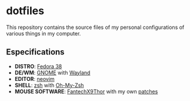 # dotfiles

This repository contains the source files of my personal configurations of various things in my computer.

## Especifications
- **DISTRO**: [Fedora 38](https://www.fedoraproject.org/)
- **DE/WM**: [GNOME](https://www.gnome.org/) with [Wayland](https://wayland.freedesktop.org/)
- **EDITOR**: [neovim](https://github.com/neovim/neovim)
- **SHELL**: [zsh](https://zsh.sourceforge.io/) with [Oh-My-Zsh](https://github.com/ohmyzsh/ohmyzsh/)
- **MOUSE SOFTWARE**: [FantechX9Thor](https://github.com/GuessWhatBBQ/FantechX9ThorDriver) with my own [patches](https://github.com/Paynzin/mouse-software)
